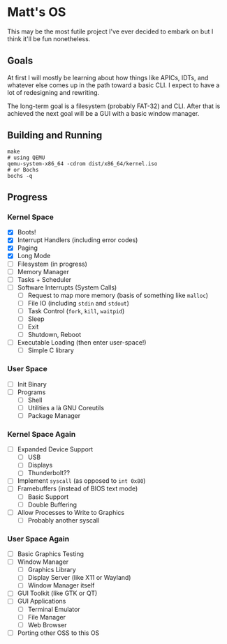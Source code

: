 # Matt's OS

This may be the most futile project I've ever decided to embark on but I think it'll be fun nonetheless.

## Goals

At first I will mostly be learning about how things like APICs, IDTs, and whatever else comes up in the path toward a basic CLI. I expect to have a lot of redesigning and rewriting.

The long-term goal is a filesystem (probably FAT-32) and CLI. After that is achieved the next goal will be a GUI with a basic window manager.

## Building and Running

```shell
make
# using QEMU
qemu-system-x86_64 -cdrom dist/x86_64/kernel.iso
# or Bochs
bochs -q
```

## Progress

### Kernel Space

- [x] Boots!
- [x] Interrupt Handlers (including error codes)
- [x] Paging
- [x] Long Mode
- [ ] Filesystem (in progress)
- [ ] Memory Manager
- [ ] Tasks + Scheduler
- [ ] Software Interrupts (System Calls)
  - [ ] Request to map more memory (basis of something like `malloc`)
  - [ ] File IO (including `stdin` and `stdout`)
  - [ ] Task Control (`fork`, `kill`, `waitpid`)
  - [ ] Sleep
  - [ ] Exit
  - [ ] Shutdown, Reboot
- [ ] Executable Loading (then enter user-space!)
  - [ ] Simple C library

### User Space

- [ ] Init Binary
- [ ] Programs
  - [ ] Shell
  - [ ] Utilities a là GNU Coreutils
  - [ ] Package Manager

### Kernel Space Again

- [ ] Expanded Device Support
  - [ ] USB
  - [ ] Displays
  - [ ] Thunderbolt??
- [ ] Implement `syscall` (as opposed to `int 0x80`)
- [ ] Framebuffers (instead of BIOS text mode)
  - [ ] Basic Support
  - [ ] Double Buffering
- [ ] Allow Processes to Write to Graphics
  - [ ] Probably another syscall

### User Space Again

- [ ] Basic Graphics Testing
- [ ] Window Manager
  - [ ] Graphics Library
  - [ ] Display Server (like X11 or Wayland)
  - [ ] Window Manager itself
- [ ] GUI Toolkit (like GTK or QT)
- [ ] GUI Applications
  - [ ] Terminal Emulator
  - [ ] File Manager
  - [ ] Web Browser
- [ ] Porting other OSS to this OS
